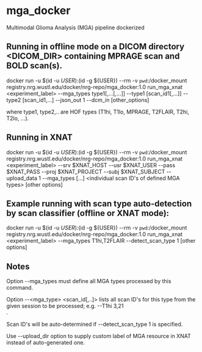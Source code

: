 # mga_docker
Multimodal Glioma Analysis (MGA) pipeline dockerized

## Running in offline mode on a DICOM directory <DICOM_DIR> containing MPRAGE scan and BOLD scan(s). 
docker run -u $(id -u ${USER}):$(id -g ${USER}) --rm -v `pwd`:/docker_mount registry.nrg.wustl.edu/docker/nrg-repo/mga_docker:1.0 run_mga_xnat <experiment_label>  --mga_types type1[,...[,...]] --type1 [scan_id1[,...]] --type2 [scan_id1,...] --json_out 1 --dcm_in <directory with all DICOM files> [other_options]
  
where type1, type2,.. are HOF types (T1hi, T1lo, MPRAGE, T2FLAIR, T2hi, T2lo, ...). 

## Running in XNAT
docker run -u $(id -u ${USER}):$(id -g ${USER}) --rm -v `pwd`:/docker_mount registry.nrg.wustl.edu/docker/nrg-repo/mga_docker:1.0 run_mga_xnat <experiment_label> --srv $XNAT_HOST --usr $XNAT_USER --pass $XNAT_PASS --proj $XNAT_PROJECT --subj $XNAT_SUBJECT --upload_data 1 --mga_types [...] <individual scan ID's of defined MGA types> [other options]

## Example running with scan type auto-detection by scan classifier (offline or XNAT mode):
docker run -u $(id -u ${USER}):$(id -g ${USER}) --rm -v `pwd`:/docker_mount registry.nrg.wustl.edu/docker/nrg-repo/mga_docker:1.0 run_mga_xnat <experiment_label>  --mga_types T1hi,T2FLAIR --detect_scan_type 1 [other options]

## Notes
Option --mga_types must define all MGA types processed by this command.<br>

Option --<mga_type> <scan_id[,..]> lists all scan ID's for this type from the given session to be processed; e.g. --T1hi 3,21<br>. 

Scan ID's will be auto-determined if --detect_scan_type 1 is specified. 

Use --upload_dir option to supply custom label of MGA resource in XNAT instead of auto-generated one. <br>
